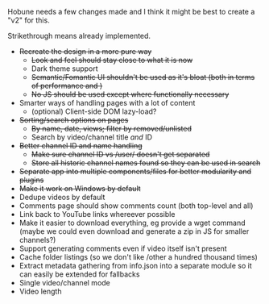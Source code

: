 Hobune needs a few changes made and I think it might be best to create a "v2" for this.

Strikethrough means already implemented.

- ~~Recreate the design in a more pure way~~
  - ~~Look and feel should stay close to what it is now~~
  - Dark theme support
  - ~~Semantic/Fomantic UI shouldn't be used as it's bloat (both in terms of performance and )~~
  - ~~No JS should be used except where functionally necessary~~
- Smarter ways of handling pages with a lot of content
  - (optional) Client-side DOM lazy-load?
- ~~Sorting/search options on pages~~
  - ~~By name, date, views; filter by removed/unlisted~~
  - Search by video/channel title *and* ID
- ~~Better channel ID and name handling~~
  - ~~Make sure channel ID vs /user/ doesn't get separated~~
  - ~~Store all historic channel names found so they can be used in search~~
- ~~Separate app into multiple components/files for better modularity and plugins~~
- ~~Make it work on Windows by default~~
- Dedupe videos by default
- Comments page should show comments count (both top-level and all)
- Link back to YouTube links whereever possible
- Make it easier to download everything, eg provide a wget command (maybe we could even download and generate a zip in JS for smaller channels?)
- Support generating comments even if video itself isn't present
- Cache folder listings (so we don't like /other a hundred thousand times)
- Extract metadata gathering from info.json into a separate module so it can easily be extended for fallbacks
- Single video/channel mode
- Video length

